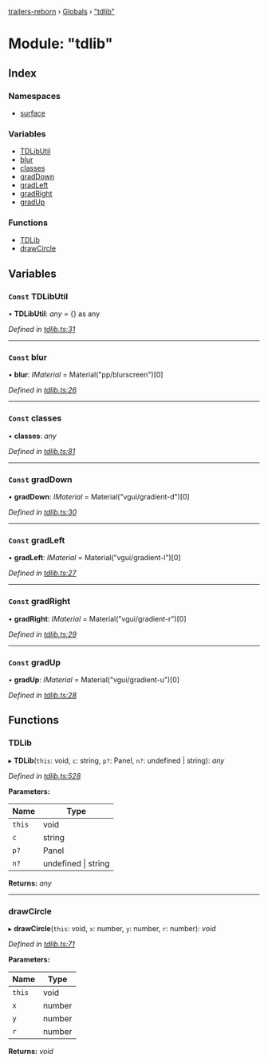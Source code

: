 [trailers-reborn](../README.md) › [Globals](../globals.md) › ["tdlib"](_tdlib_.md)

# Module: "tdlib"

## Index

### Namespaces

* [surface](_tdlib_.surface.md)

### Variables

* [TDLibUtil](_tdlib_.md#const-tdlibutil)
* [blur](_tdlib_.md#const-blur)
* [classes](_tdlib_.md#const-classes)
* [gradDown](_tdlib_.md#const-graddown)
* [gradLeft](_tdlib_.md#const-gradleft)
* [gradRight](_tdlib_.md#const-gradright)
* [gradUp](_tdlib_.md#const-gradup)

### Functions

* [TDLib](_tdlib_.md#tdlib)
* [drawCircle](_tdlib_.md#drawcircle)

## Variables

### `Const` TDLibUtil

• **TDLibUtil**: *any* = {} as any

*Defined in [tdlib.ts:31](https://github.com/SupinePandora43/Trailers_Reborn/blob/b7dc9a7/src/tdlib.ts#L31)*

___

### `Const` blur

• **blur**: *IMaterial* = Material("pp/blurscreen")[0]

*Defined in [tdlib.ts:26](https://github.com/SupinePandora43/Trailers_Reborn/blob/b7dc9a7/src/tdlib.ts#L26)*

___

### `Const` classes

• **classes**: *any*

*Defined in [tdlib.ts:81](https://github.com/SupinePandora43/Trailers_Reborn/blob/b7dc9a7/src/tdlib.ts#L81)*

___

### `Const` gradDown

• **gradDown**: *IMaterial* = Material("vgui/gradient-d")[0]

*Defined in [tdlib.ts:30](https://github.com/SupinePandora43/Trailers_Reborn/blob/b7dc9a7/src/tdlib.ts#L30)*

___

### `Const` gradLeft

• **gradLeft**: *IMaterial* = Material("vgui/gradient-l")[0]

*Defined in [tdlib.ts:27](https://github.com/SupinePandora43/Trailers_Reborn/blob/b7dc9a7/src/tdlib.ts#L27)*

___

### `Const` gradRight

• **gradRight**: *IMaterial* = Material("vgui/gradient-r")[0]

*Defined in [tdlib.ts:29](https://github.com/SupinePandora43/Trailers_Reborn/blob/b7dc9a7/src/tdlib.ts#L29)*

___

### `Const` gradUp

• **gradUp**: *IMaterial* = Material("vgui/gradient-u")[0]

*Defined in [tdlib.ts:28](https://github.com/SupinePandora43/Trailers_Reborn/blob/b7dc9a7/src/tdlib.ts#L28)*

## Functions

###  TDLib

▸ **TDLib**(`this`: void, `c`: string, `p?`: Panel, `n?`: undefined | string): *any*

*Defined in [tdlib.ts:528](https://github.com/SupinePandora43/Trailers_Reborn/blob/b7dc9a7/src/tdlib.ts#L528)*

**Parameters:**

Name | Type |
------ | ------ |
`this` | void |
`c` | string |
`p?` | Panel |
`n?` | undefined &#124; string |

**Returns:** *any*

___

###  drawCircle

▸ **drawCircle**(`this`: void, `x`: number, `y`: number, `r`: number): *void*

*Defined in [tdlib.ts:71](https://github.com/SupinePandora43/Trailers_Reborn/blob/b7dc9a7/src/tdlib.ts#L71)*

**Parameters:**

Name | Type |
------ | ------ |
`this` | void |
`x` | number |
`y` | number |
`r` | number |

**Returns:** *void*
